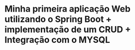 <h1 CadastroFilmeJava </h1>

Minha primeira aplicação Web utilizando o Spring Boot + implementação de um CRUD + Integração com o MYSQL

